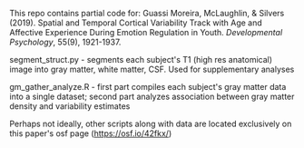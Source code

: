  This repo contains partial code for:
 Guassi Moreira, McLaughlin, & Silvers (2019). Spatial and Temporal Cortical Variability Track with Age and Affective Experience During Emotion Regulation in Youth. _Developmental Psychology_, 55(9), 1921-1937.

segment_struct.py - segments each subject's T1 (high res anatomical) image into gray matter, white matter, CSF. Used for supplementary analyses

gm_gather_analyze.R - first part compiles each subject's gray matter data into a single dataset; second part analyzes association between gray matter density and variability estimates

Perhaps not ideally, other scripts along with data are located exclusively on this paper's osf page (https://osf.io/42fkx/)
